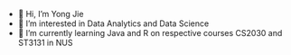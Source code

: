 - 👋 Hi, I’m Yong Jie 
- 👀 I’m interested in Data Analytics and Data Science
- 🌱 I’m currently learning Java and R on respective courses CS2030 and ST3131 in NUS
<!-- 💞️ I’m looking to collaborate on ---
- 📫 How to reach me --- --->

<!---
jedkk/jedkk is a ✨ special ✨ repository because its `README.md` (this file) appears on your GitHub profile.
You can click the Preview link to take a look at your changes.
--->

